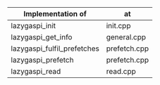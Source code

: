 |  Implementation of            | at           |
| ----------------------------- | ------------ | 
| lazygaspi_init                | init.cpp     |
| lazygaspi_get_info            | general.cpp  |
| lazygaspi_fulfil_prefetches   | prefetch.cpp |
| lazygaspi_prefetch            | prefetch.cpp |
| lazygaspi_read                | read.cpp     |